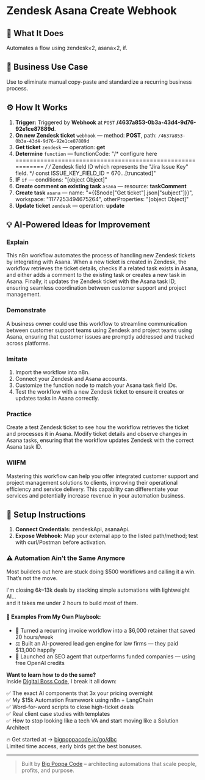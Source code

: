 # Zendesk Asana Create Webhook
## 🚀 What It Does
Automates a flow using zendesk×2, asana×2, if.

## 💼 Business Use Case
Use to eliminate manual copy-paste and standardize a recurring business process.

## ⚙️ How It Works
1. **Trigger:** Triggered by **Webhook** at `POST` **/4637a853-0b3a-43d4-9d76-92e1ce87889d**.
2. **On new Zendesk ticket** `webhook` — method: **POST**, path: `/4637a853-0b3a-43d4-9d76-92e1ce87889d`
3. **Get ticket** `zendesk` — operation: **get**
4. **Determine** `function` — functionCode: "/* configure here =========================================================== */
/*  Zendesk field ID which represents the "Jira Issue Key" field.
*/
const ISSUE_KEY_FIELD_ID = 670…[truncated]"
5. **IF** `if` — conditions: "[object Object]"
6. **Create comment on existing task** `asana` — resource: **taskComment**
7. **Create task** `asana` — name: "={{$node["Get ticket"].json["subject"]}}", workspace: "1177253494675264", otherProperties: "[object Object]"
8. **Update ticket** `zendesk` — operation: **update**

## 💡 AI-Powered Ideas for Improvement
### Explain
This n8n workflow automates the process of handling new Zendesk tickets by integrating with Asana. When a new ticket is created in Zendesk, the workflow retrieves the ticket details, checks if a related task exists in Asana, and either adds a comment to the existing task or creates a new task in Asana. Finally, it updates the Zendesk ticket with the Asana task ID, ensuring seamless coordination between customer support and project management.

### Demonstrate
A business owner could use this workflow to streamline communication between customer support teams using Zendesk and project teams using Asana, ensuring that customer issues are promptly addressed and tracked across platforms.

### Imitate
1. Import the workflow into n8n.
2. Connect your Zendesk and Asana accounts.
3. Customize the function node to match your Asana task field IDs.
4. Test the workflow with a new Zendesk ticket to ensure it creates or updates tasks in Asana correctly.

### Practice
Create a test Zendesk ticket to see how the workflow retrieves the ticket and processes it in Asana. Modify ticket details and observe changes in Asana tasks, ensuring that the workflow updates Zendesk with the correct Asana task ID.

### WIIFM
Mastering this workflow can help you offer integrated customer support and project management solutions to clients, improving their operational efficiency and service delivery. This capability can differentiate your services and potentially increase revenue in your automation business.

## 🔧 Setup Instructions
1. **Connect Credentials:** zendeskApi, asanaApi.
2. **Expose Webhook:** Map your external app to the listed path/method; test with curl/Postman before activation.

### ⚠️ Automation Ain’t the Same Anymore

Most builders out here are stuck doing $500 workflows and calling it a win.  
That’s not the move.  

I'm closing $6k–$13k deals by stacking simple automations with lightweight AI...  
and it takes me under 2 hours to build most of them.

#### 🧠 Examples From My Own Playbook:
- 🔁 Turned a recurring invoice workflow into a $6,000 retainer that saved 20 hours/week  
- ⚖️ Built an AI-powered lead gen engine for law firms — they paid $13,000 happily  
- 🚀 Launched an SEO agent that outperforms funded companies — using free OpenAI credits  

**Want to learn how to do the same?**  
Inside [Digital Boss Code](https://bigpoppacode.io/go/dbc), I break it all down:

✅ The exact AI components that 3x your pricing overnight  
✅ My $15k Automation Framework using n8n + LangChain  
✅ Word-for-word scripts to close high-ticket deals  
✅ Real client case studies with templates  
✅ How to stop looking like a tech VA and start moving like a Solution Architect  

🔥 Get started at → [bigpoppacode.io/go/dbc](https://bigpoppacode.io/go/dbc)  
Limited time access, early birds get the best bonuses.

---
> Built by [Big Poppa Code](https://bigpoppacode.io) – architecting automations that scale people, profits, and purpose.
